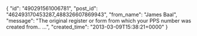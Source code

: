  {
   "id": "490291561006781",
   "post_id": "462493170453287_488326607869943",
   "from_name": "James Baal",
   "message": "The original register or form from which your PPS number was created from.. ...",
   "created_time": "2013-03-09T15:38:21+0000"
 }
